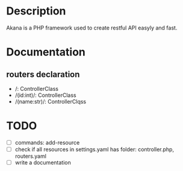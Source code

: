 # Description
Akana is a PHP framework used to create restful API easyly and fast. 

# Documentation
## routers declaration
- /: ControllerClass
- /(id:int)/: ControllerClass
- /(name:str)/: ControllerClqss

# TODO
- [ ] commands: add-resource
- [ ] check if all resources in settings.yaml has folder: controller.php, routers.yaml
- [ ] write a documentation